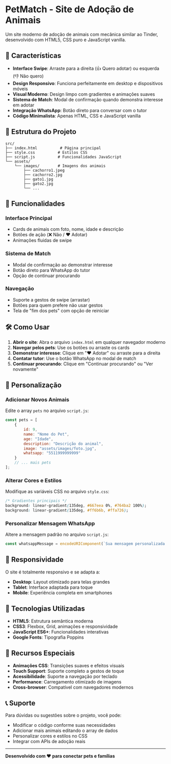 # PetMatch - Site de Adoção de Animais

Um site moderno de adoção de animais com mecânica similar ao Tinder, desenvolvido com HTML5, CSS puro e JavaScript vanilla.

## 🚀 Características

- **Interface Swipe**: Arraste para a direita (👍 Quero adotar) ou esquerda (👎 Não quero)
- **Design Responsivo**: Funciona perfeitamente em desktop e dispositivos móveis
- **Visual Moderno**: Design limpo com gradientes e animações suaves
- **Sistema de Match**: Modal de confirmação quando demonstra interesse em adotar
- **Integração WhatsApp**: Botão direto para conversar com o tutor
- **Código Minimalista**: Apenas HTML, CSS e JavaScript vanilla

## 📁 Estrutura do Projeto

```
src/
├── index.html          # Página principal
├── style.css          # Estilos CSS
├── script.js          # Funcionalidades JavaScript
└── assets/
    └── images/        # Imagens dos animais
        ├── cachorro1.jpeg
        ├── cachorro2.jpg
        ├── gato1.jpg
        ├── gato2.jpg
        └── ...
```

## 🎯 Funcionalidades

### Interface Principal
- Cards de animais com foto, nome, idade e descrição
- Botões de ação (❌ Não / ❤️ Adotar)
- Animações fluidas de swipe

### Sistema de Match
- Modal de confirmação ao demonstrar interesse
- Botão direto para WhatsApp do tutor
- Opção de continuar procurando

### Navegação
- Suporte a gestos de swipe (arrastar)
- Botões para quem prefere não usar gestos
- Tela de "fim dos pets" com opção de reiniciar

## 🛠️ Como Usar

1. **Abrir o site**: Abra o arquivo `index.html` em qualquer navegador moderno
2. **Navegar pelos pets**: Use os botões ou arraste os cards
3. **Demonstrar interesse**: Clique em "❤️ Adotar" ou arraste para a direita
4. **Contatar tutor**: Use o botão WhatsApp no modal de match
5. **Continuar procurando**: Clique em "Continuar procurando" ou "Ver novamente"

## 🎨 Personalização

### Adicionar Novos Animais
Edite o array `pets` no arquivo `script.js`:

```javascript
const pets = [
    {
        id: 9,
        name: "Nome do Pet",
        age: "Idade",
        description: "Descrição do animal",
        image: "assets/images/foto.jpg",
        whatsapp: "5511999999999"
    }
    // ... mais pets
];
```

### Alterar Cores e Estilos
Modifique as variáveis CSS no arquivo `style.css`:

```css
/* Gradientes principais */
background: linear-gradient(135deg, #667eea 0%, #764ba2 100%);
background: linear-gradient(135deg, #ff6b6b, #ffa726);
```

### Personalizar Mensagem WhatsApp
Altere a mensagem padrão no arquivo `script.js`:

```javascript
const whatsappMessage = encodeURIComponent(`Sua mensagem personalizada aqui!`);
```

## 📱 Responsividade

O site é totalmente responsivo e se adapta a:
- **Desktop**: Layout otimizado para telas grandes
- **Tablet**: Interface adaptada para toque
- **Mobile**: Experiência completa em smartphones

## 🔧 Tecnologias Utilizadas

- **HTML5**: Estrutura semântica moderna
- **CSS3**: Flexbox, Grid, animações e responsividade
- **JavaScript ES6+**: Funcionalidades interativas
- **Google Fonts**: Tipografia Poppins

## 🌟 Recursos Especiais

- **Animações CSS**: Transições suaves e efeitos visuais
- **Touch Support**: Suporte completo a gestos de toque
- **Acessibilidade**: Suporte a navegação por teclado
- **Performance**: Carregamento otimizado de imagens
- **Cross-browser**: Compatível com navegadores modernos

## 📞 Suporte

Para dúvidas ou sugestões sobre o projeto, você pode:
- Modificar o código conforme suas necessidades
- Adicionar mais animais editando o array de dados
- Personalizar cores e estilos no CSS
- Integrar com APIs de adoção reais

---

**Desenvolvido com ❤️ para conectar pets e famílias**

